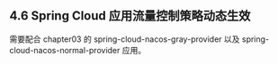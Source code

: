 ## 4.6 Spring Cloud 应用流量控制策略动态生效

需要配合 chapter03 的 spring-cloud-nacos-gray-provider 以及 spring-cloud-nacos-normal-provider 应用。